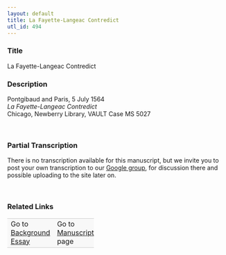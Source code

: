 ```yaml
---  
layout: default  
title: La Fayette-Langeac Contredict  
utl_id: 494
---
```


### Title

La Fayette-Langeac Contredict

### Description

<p>Pontgibaud and Paris, 5 July 1564<br /><em>La Fayette-Langeac Contredict </em><br />
Chicago, Newberry Library, VAULT Case MS 5027</p>
<p> </p>


### Partial Transcription

<p>There is no transcription available for this manuscript, but we invite you to post your own transcription to our <a href="https://paleography.library.utoronto.ca/content/group-work">Google group</a>, for discussion there and possible uploading to the site later on.</p>
<p> </p>


### Related Links

<table border="0.5" cellpadding="1" cellspacing="1" style="width: 200px; background-color:#F8F8F8;">
    <tbody style="border-color:#ccc">
        <tr style="border-color:#ccc">
            <td>Go to <a href="https://centerfordigitalhumanities.github.io/Newberry-French-paleography/essay/494" target="_blank">Background Essay</a></td>
            <td>Go to <a href="https://centerfordigitalhumanities.github.io/Newberry-French-paleography/www/record.html?id=494" target="_blank">Manuscript</a> page</td>
        </tr>
    </tbody>
</table>
